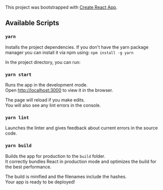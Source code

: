 This project was bootstrapped with [Create React App](https://github.com/facebook/create-react-app).

## Available Scripts

### `yarn`

Installs the project dependencies. If you don't have the yarn package manager you can install it via npm using: `npm install -g yarn`

In the project directory, you can run:

### `yarn start`

Runs the app in the development mode.<br />
Open [http://localhost:3000](http://localhost:3000) to view it in the browser.

The page will reload if you make edits.<br />
You will also see any lint errors in the console.

### `yarn lint`

Launches the linter and gives feedback about current errors in the source code.<br />

### `yarn build`

Builds the app for production to the `build` folder.<br />
It correctly bundles React in production mode and optimizes the build for the best performance.

The build is minified and the filenames include the hashes.<br />
Your app is ready to be deployed!

